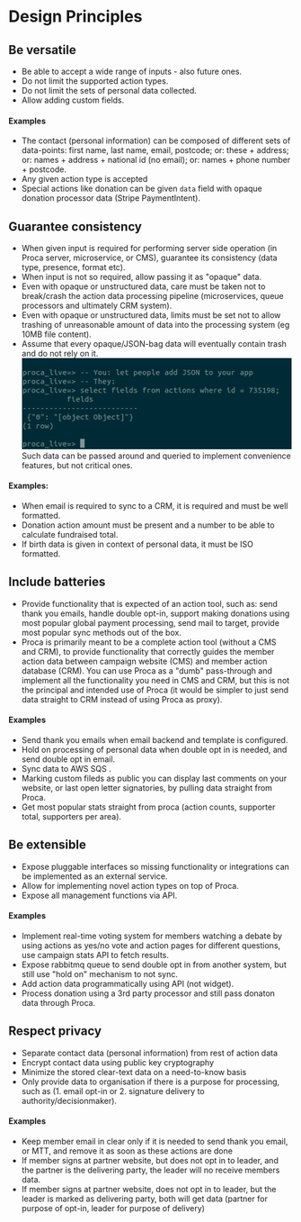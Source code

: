 # Design Principles

## Be versatile

- Be able to accept a wide range of inputs - also future ones.
- Do not limit the supported action types. 
- Do not limit the sets of personal data collected.
- Allow adding custom fields.

#### Examples 
- The contact (personal information) can be composed of different sets of data-points: first name, last name, email, postcode; or: these + address; or: names + address + national id (no email); or: names + phone number + postcode.
- Any given action type is accepted
- Special actions like donation can be given `data` field with opaque donation processor data (Stripe PaymentIntent).

## Guarantee consistency

- When given input is required for performing server side operation (in Proca server, microservice, or CMS), guarantee its consistency (data type, presence, format etc).
- When input is not so required, allow passing it as "opaque" data. 
- Even with opaque or unstructured data, care must be taken not to break/crash the action data processing pipeline (microservices, queue processors and ultimately CRM system).
- Even with opaque or unstructured data, limits must be set not to allow trashing of unreasonable amount of data into the processing system (eg 10MB file content).
- Assume that every opaque/JSON-bag data will eventually contain trash and do not rely on it.
  ![A JSON field in db with serialization error](assets/json-fail.png)
  Such data can be passed around and queried to implement convenience features, but not critical ones.
 
#### Examples:

- When email is required to sync to a CRM, it is required and must be well formatted.
- Donation action amount must be present and a number to be able to calculate fundraised total.
- If birth data is given in context of personal data, it must be ISO formatted.

## Include batteries 

- Provide functionality that is expected of an action tool, such as: send thank you emails, handle double opt-in, support making donations using most popular global payment processing, send mail to target, provide most popular sync methods out of the box.
- Proca is primarily meant to be a complete action tool (without a CMS and CRM), to provide functionality that correctly guides the member action data between campaign website (CMS) and member action database (CRM). You can use Proca as a "dumb" pass-through and implement all the functionality you need in CMS and CRM, but this is not the principal and intended use of Proca (it would be simpler to just send data straight to CRM instead of using Proca as proxy).

#### Examples 

- Send thank you emails when email backend and template is configured.
- Hold on processing of personal data when double opt in is needed, and send double opt in email.
- Sync data to AWS SQS .
- Marking custom fileds as public you can display last comments on your website, or last open letter signatories, by pulling data straight from Proca.
- Get most popular stats straight from proca (action counts, supporter total, supporters per area).

## Be extensible

- Expose pluggable interfaces so missing functionality or integrations can be implemented as an external service.
- Allow for implementing novel action types on top of Proca. 
- Expose all management functions via API.

#### Examples 

- Implement real-time voting system for members watching a debate by using actions as yes/no vote and action pages for different questions, use campaign stats API to fetch results.
- Expose rabbitmq queue to send double opt in from another system, but still use "hold on" mechanism to not sync.
- Add action data programmatically using API (not widget).
- Process donation using a 3rd party processor and still pass donaton data through Proca.


## Respect privacy

- Separate contact data (personal information) from rest of action data 
- Encrypt contact data using public key cryptography
- Minimize the stored clear-text data on a need-to-know basis 
- Only provide data to organisation if there is a purpose for processing, such as (1. email opt-in or 2. signature delivery to authority/decisionmaker).

#### Examples 

- Keep member email in clear only if it is needed to send thank you email, or MTT, and remove it as soon as these actions are done
- If member signs at partner website, but does not opt in to leader, and the partner is the delivering party, the leader will no receive members data.
- If member signs at partner website, does not opt in to leader, but the leader is marked as delivering party, both will get data (partner for purpose of opt-in, leader for purpose of delivery)


